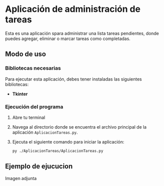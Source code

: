 # Aplicación de administración de tareas

Esta es una aplicación spara administrar una lista tareas pendientes, donde puedes agregar, eliminar o marcar tareas como completadas.

## Modo de uso

### Bibliotecas necesarias

Para ejecutar esta aplicación, debes tener instaladas las siguientes bibliotecas:

- **Tkinter**

### Ejecución del programa

1. Abre tu terminal 
2. Navega al directorio donde se encuentra el archivo principal de la aplicación `AplicacionTareas.py`.
3. Ejecuta el siguiente comando para iniciar la aplicación:

   ```bash
   py ./AplicacionTareas/AplicacionTareas.py

## Ejemplo de ejucucion
Imagen adjunta